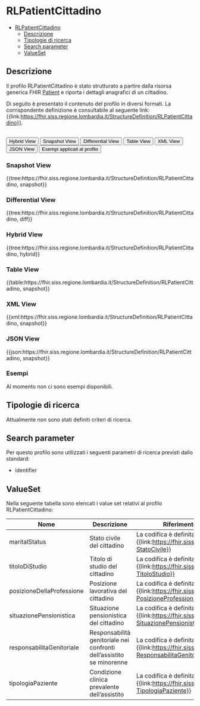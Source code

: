 # RLPatientCittadino

- [RLPatientCittadino](#rlpatientcittadino)
  - [Descrizione](#descrizione)
  - [Tipologie di ricerca](#tipologie-di-ricerca)
  - [Search parameter](#search-parameter)
  - [ValueSet](#valueset)

## Descrizione

Il profilo RLPatientCittadino è stato strutturato a partire dalla risorsa generica FHIR [Patient](http://hl7.org/fhir/R4/patient.html) e riporta i dettagli anagrafici di un cittadino.

Di seguito è presentato il contenuto del profilo in diversi formati. La corrispondente definizione è consultabile al seguente link: {{link:https://fhir.siss.regione.lombardia.it/StructureDefinition/RLPatientCittadino}}.

<br>
<div class="tab">
  <button class="tablinks active" onclick="openTab(event, 'Hybrid View')">Hybrid View</button>
  <button class="tablinks" onclick="openTab(event, 'Snapshot View')">Snapshot View</button>
  <button class="tablinks" onclick="openTab(event, 'Differential View')">Differential View</button>
  <button class="tablinks" onclick="openTab(event, 'Table View')">Table View</button>
  <button class="tablinks" onclick="openTab(event, 'XML View')">XML View</button>
  <button class="tablinks" onclick="openTab(event, 'JSON View')">JSON View</button>
  <button class="tablinks" onclick="openTab(event, 'Esempi')">Esempi applicati al profilo</button>
</div>

<div id="Snapshot View" class="tabcontent">
  <h3>Snapshot View</h3>
{{tree:https://fhir.siss.regione.lombardia.it/StructureDefinition/RLPatientCittadino, snapshot}}
</div>

<div id="Differential View" class="tabcontent">
  <h3>Differential View</h3>
{{tree:https://fhir.siss.regione.lombardia.it/StructureDefinition/RLPatientCittadino, diff}}
</div>

<div id="Hybrid View" class="tabcontent"  style="display:block">
  <h3>Hybrid View</h3>
{{tree:https://fhir.siss.regione.lombardia.it/StructureDefinition/RLPatientCittadino, hybrid}}
</div>

<div id="Table View" class="tabcontent">
  <h3>Table View</h3>
{{table:https://fhir.siss.regione.lombardia.it/StructureDefinition/RLPatientCittadino, snapshot}}
</div>

<div id="XML View" class="tabcontent">
  <h3>XML View</h3>
{{xml:https://fhir.siss.regione.lombardia.it/StructureDefinition/RLPatientCittadino, snapshot}}
</div>

<div id="JSON View" class="tabcontent">
  <h3>JSON View</h3>
{{json:https://fhir.siss.regione.lombardia.it/StructureDefinition/RLPatientCittadino, snapshot}}
</div>

<div id="Esempi" class="tabcontent">
  <h3>Esempi</h3>
Al momento non ci sono esempi disponibili.
<br>
</div>

<!-- ===================================================FINE SEZIONE=================================================== -->

## Tipologie di ricerca
Attualmente non sono stati definiti criteri di ricerca.

<!-- ===================================================FINE SEZIONE=================================================== -->

## Search parameter
Per questo profilo sono utilizzati i seguenti parametri di ricerca previsti dallo standard: 
- identifier

<!-- ===================================================FINE SEZIONE=================================================== -->

## ValueSet
Nella seguente tabella sono elencati i value set relativi al profilo RLPatientCittadino:

| Nome | Descrizione | Riferimento al dettaglio della codifica |
|---|---|---|
| maritalStatus | Stato civile del cittadino | La codifica è definita dal ValueSet {{link:https://fhir.siss.regione.lombardia.it/ValueSet/SIAD-StatoCivile}} |
| titoloDiStudio | Titolo di studio del cittadino | La codifica è definita dal ValueSet {{link:https://fhir.siss.regione.lombardia.it/ValueSet/SIAD-TitoloStudio}} |
| posizioneDellaProfessione | Posizione lavorativa del cittadino | La codifica è definita dal ValueSet {{link:https://fhir.siss.regione.lombardia.it/ValueSet/SIAD-PosizioneProfessione}} |
| situazionePensionistica | Situazione pensionistica del cittadino | La codifica è definita dal ValueSet {{link:https://fhir.siss.regione.lombardia.it/ValueSet/SIAD-SituazionePensionistica}} |
| responsabilitaGenitoriale | Responsabilità genitoriale nei confronti dell’assistito se minorenne | La codifica è definita dal ValueSet {{link:https://fhir.siss.regione.lombardia.it/ValueSet/SIAD-ResponsabilitaGenitoriale}} |
| tipologiaPaziente | Condizione clinica prevalente dell’assistito | La codifica è definita dal ValueSet {{link:https://fhir.siss.regione.lombardia.it/ValueSet/SIAD-TipologiaPaziente}} |
